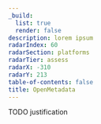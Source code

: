 ```yaml
---
_build:
  list: true
  render: false
description: lorem ipsum
radarIndex: 60
radarSection: platforms
radarTier: assess
radarX: -310
radarY: 213
table-of-contents: false
title: OpenMetadata
---
```


TODO justification
